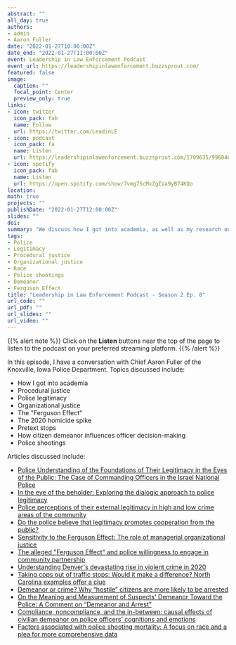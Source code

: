 ```yaml
---
abstract: ""
all_day: true
authors: 
- admin
- Aaron Fuller
date: "2022-01-27T10:00:00Z"
date_end: "2022-01-27T11:00:00Z"
event: Leadership in Law Enforcement Podcast
event_url: https://leadershipinlawenforcement.buzzsprout.com/
featured: false
image:
  caption: ""
  focal_point: Center
  preview_only: true
links:
- icon: twitter
  icon_pack: fab
  name: Follow
  url: https://twitter.com/LeadinLE
- icon: podcast
  icon_pack: fa
  name: Listen
  url: https://leadershipinlawenforcement.buzzsprout.com/1709635/9960468-justin-nix
- icon: spotify
  icon_pack: fab
  name: Listen
  url: https://open.spotify.com/show/7vmg7ScMxZgIVa9yB74KQo
location: 
math: true
projects: ""
publishDate: "2022-01-27T12:00:00Z"
slides: ""
doi: 
summary: "We discuss how I got into academia, as well as my research on police legitimacy, organizational justice, the Ferguson Effect, and officer decision-making."
tags: 
- Police
- Legitimacy
- Procedural justice
- Organizational justice
- Race
- Police shootings
- Demeanor
- Ferguson Effect
title: "Leadership in Law Enforcement Podcast - Season 2 Ep. 8"
url_code: ""
url_pdf: ""
url_slides: ""
url_video: ""
---
```


{{% alert note %}}
Click on the **Listen** buttons near the top of the page to listen to the podcast on your preferred streaming platform.
{{% /alert %}}

In this episode, I have a conversation with Chief Aaron Fuller of the Knoxville, Iowa Police Department. Topics discussed include:

* How I got into academia
* Procedural justice
* Police legitimacy
* Organizational justice
* The "Ferguson Effect"
* The 2020 homicide spike
* Pretext stops
* How citizen demeanor influences officer decision-making
* Police shootings

Articles discussed include: 

* [Police Understanding of the Foundations of Their Legitimacy in the Eyes of the Public: The Case of Commanding Officers in the Israel National Police](https://doi.org/10.1093/bjc/azu001)
* [In the eye of the beholder: Exploring the dialogic approach to police legitimacy](https://www.proquest.com/docview/1690277308)
* [Police perceptions of their external legitimacy in high and low crime areas of the community](https://doi.org/10.1177/0011128715620627)
* [Do the police believe that legitimacy promotes cooperation from the public?](https://doi.org/10.1177/0011128715597696)
* [Sensitivity to the Ferguson Effect: The role of managerial organizational justice](https://doi.org/10.1016/j.jcrimjus.2016.06.002)
* [The alleged "Ferguson Effect" and police willingness to engage in community partnership](https://doi.org/10.1037/lhb0000164)
* [Understanding Denver's devastating rise in violent crime in 2020](https://www.denverpost.com/2021/02/24/denver-crime-rate-homicide-shooting-property-crime-police/)
* [Taking cops out of traffic stops: Would it make a difference? North Carolina examples offer a clue](https://www.thetimesnews.com/in-depth/news/2021/03/22/police-reform-fayetteville-burlington-nc-traffic-stops-policing/4622232001/)
* [Demeanor or crime? Why “hostile” citizens are more likely to be arrested](https://doi.org/10.1111/j.1745-9125.1994.tb01162.x)
* [On the Meaning and Measurement of Suspects' Demeanor Toward the Police: A Comment on “Demeanor and Arrest”](https://doi.org/10.1177%2F0022427896033003003)
* [Compliance, noncompliance, and the in-between: causal effects of civilian demeanor on police officers’ cognitions and emotions](https://link.springer.com/article/10.1007%2Fs11292-019-09363-4)
* [Factors associated with police shooting mortality: A focus on race and a plea for more comprehensive data](https://doi.org/10.1371/journal.pone.0259024)
